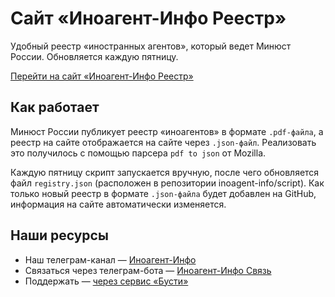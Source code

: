 # Сайт «Иноагент-Инфо Реестр»

Удобный реестр «иностранных агентов», который ведет Минюст России. Обновляется каждую пятницу.

[Перейти на сайт «Иноагент-Инфо Реестр»](https://inoagent-info.github.io)

## Как работает

Минюст России публикует реестр «иноагентов» в формате `.pdf-файла`, а реестр на сайте отображается на сайте через `.json-файл`. Реализовать это получилось с помощью парсера `pdf to json` от Mozilla.

Каждую пятницу скрипт запускается вручную, после чего обновляется файл `registry.json` (расположен в репозитории inoagent-info/script). Как только новый реестр в формате `.json-файла` будет добавлен на GitHub, информация на сайте автоматически изменяется.

## Наши ресурсы

- Наш телеграм-канал — [Иноагент-Инфо](https://t.me/inoagentinfo)
- Связаться через телеграм-бота — [Иноагент-Инфо Связь](https://t.me/inoagentinfo_bot)
- Поддержать — [через сервис «Бусти»](https://boosty.to/inoagent-info)
